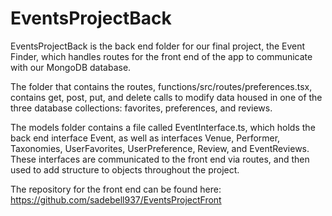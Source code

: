 # EventsProjectBack

EventsProjectBack is the back end folder for our final project, the Event Finder, which handles routes for the front end of the app to communicate with our MongoDB database. 

The folder that contains the routes, functions/src/routes/preferences.tsx, contains get, post, put, and delete calls to modify data housed in one of the three database collections: favorites, preferences, and reviews. 

The models folder contains a file called EventInterface.ts, which holds the back end interface Event, as well as interfaces Venue, Performer, Taxonomies, UserFavorites, UserPreference, Review, and EventReviews. These interfaces are communicated to the front end via routes, and then used to add structure to objects throughout the project.

The repository for the front end can be found here:
https://github.com/sadebell937/EventsProjectFront
